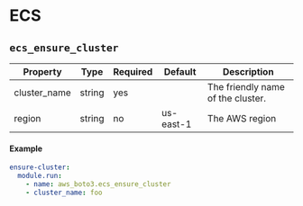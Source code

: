 # ECS


## `ecs_ensure_cluster`


Property     | Type     | Required | Default     | Description
-------------|----------|----------|-------------|-------------------------------------
cluster_name | string   | yes      |             | The friendly name of the cluster.
region       | string   | no       | us-east-1   | The AWS region


#### Example

```yaml
ensure-cluster:
  module.run:
    - name: aws_boto3.ecs_ensure_cluster
    - cluster_name: foo
```
